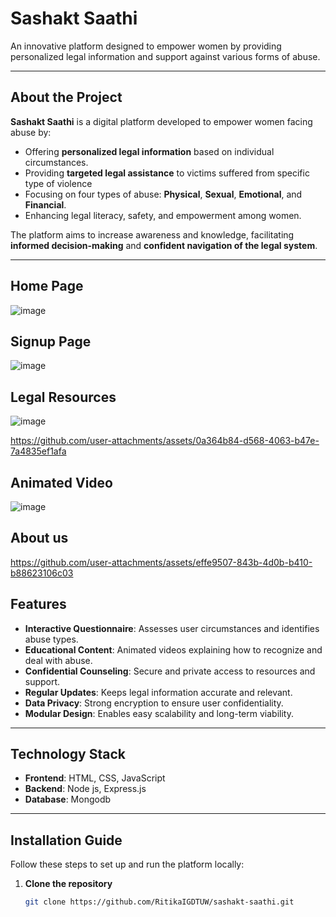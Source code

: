 # Sashakt Saathi  
An innovative platform designed to empower women by providing personalized legal information and support against various forms of abuse.

---

## About the Project  
**Sashakt Saathi** is a digital platform developed to empower women facing abuse by:  
- Offering **personalized legal information** based on individual circumstances.  
- Providing **targeted legal assistance** to victims suffered from specific type of violence 
- Focusing on four types of abuse: **Physical**, **Sexual**, **Emotional**, and **Financial**.  
- Enhancing legal literacy, safety, and empowerment among women.  

The platform aims to increase awareness and knowledge, facilitating **informed decision-making** and **confident navigation of the legal system**.  

---
## Home Page
![image](https://github.com/user-attachments/assets/4e159a08-aee8-4d20-aaae-2a6b48b2ba4d)

## Signup Page
![image](https://github.com/user-attachments/assets/c8f2e781-4f7a-479e-b243-4e2254a177d5)

## Legal Resources
![image](https://github.com/user-attachments/assets/d8d6f07d-a1d3-4e08-a29a-ea3b6c7759c2)

https://github.com/user-attachments/assets/0a364b84-d568-4063-b47e-7a4835ef1afa

## Animated Video

![image](https://github.com/user-attachments/assets/9b30c12e-7d20-4551-b950-7f58cf33f71a)

## About us

https://github.com/user-attachments/assets/effe9507-843b-4d0b-b410-b88623106c03


## Features  
- **Interactive Questionnaire**: Assesses user circumstances and identifies abuse types.  
- **Educational Content**: Animated videos explaining how to recognize and deal with abuse.  
- **Confidential Counseling**: Secure and private access to resources and support.  
- **Regular Updates**: Keeps legal information accurate and relevant.  
- **Data Privacy**: Strong encryption to ensure user confidentiality.  
- **Modular Design**: Enables easy scalability and long-term viability.  

---

## Technology Stack  
- **Frontend**: HTML, CSS, JavaScript  
- **Backend**: Node js, Express.js
- **Database**: Mongodb 

---

## Installation Guide  
Follow these steps to set up and run the platform locally:  

1. **Clone the repository**  
   ```bash  
   git clone https://github.com/RitikaIGDTUW/sashakt-saathi.git  
